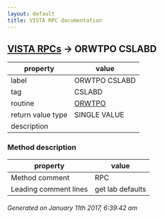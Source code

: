 ```yaml
---
layout: default
title: VISTA RPC documentation
---
```




## [VISTA RPCs](TableOfContent.md) &#8594; ORWTPO CSLABD 

 property | value 
--- | --- 
 label | ORWTPO CSLABD
 tag | CSLABD
 routine | [ORWTPO](http://code.osehra.org/dox/Routine_ORWTPO_source.html)
 return value type | SINGLE VALUE
 description | 


### Method description

 property | value 
--- | --- 
 Method comment | RPC
 Leading comment lines | get lab defaults




 ###### Generated on January 11th 2017, 6:39:42 am